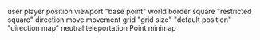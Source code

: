 user player position viewport "base point" world border square "restricted square" direction move movement grid "grid size" "default position" "direction map" neutral teleportation Point minimap